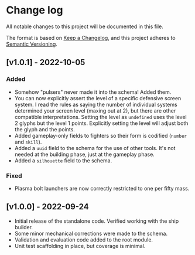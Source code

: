 # Change log

All notable changes to this project will be documented in this file.

The format is based on [Keep a Changelog](https://keepachangelog.com/en/1.0.0/),
and this project adheres to [Semantic Versioning](https://semver.org/spec/v2.0.0.html).

## [v1.0.1] - 2022-10-05

### Added

* Somehow "pulsers" never made it into the schema! Added them.
* You can now explicitly assert the level of a specific defensive screen system. I read the rules as saying the number of individual systems determined your screen level (maxing out at 2), but there are other compatible interpretations. Setting the level as `undefined` uses the level 2 glyphs but the level 1 points. Explicitly setting the level will adjust both the glyph and the points.
* Added gameplay-only fields to fighters so their form is codified (`number` and `skill`).
* Added a `uuid` field to the schema for the use of other tools. It's not needed at the building phase, just at the gameplay phase.
* Added a `silhouette` field to the schema.

### Fixed

* Plasma bolt launchers are now correctly restricted to one per fifty mass.

## [v1.0.0] - 2022-09-24

* Initial release of the standalone code. Verified working with the ship builder.
* Some minor mechanical corrections were made to the schema.
* Validation and evaluation code added to the root module.
* Unit test scaffolding in place, but coverage is minimal.
